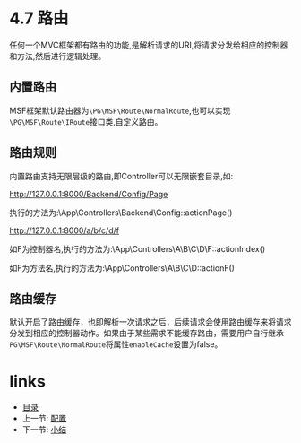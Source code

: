 # 4.7 路由

任何一个MVC框架都有路由的功能,是解析请求的URI,将请求分发给相应的控制器和方法,然后进行逻辑处理。

## 内置路由

MSF框架默认路由器为`\PG\MSF\Route\NormalRoute`,也可以实现`\PG\MSF\Route\IRoute`接口类,自定义路由。

## 路由规则

内置路由支持无限层级的路由,即Controller可以无限嵌套目录,如:

http://127.0.0.1:8000/Backend/Config/Page

执行的方法为:\App\Controllers\Backend\Config::actionPage()

http://127.0.0.1:8000/a/b/c/d/f

如F为控制器名,执行的方法为:\App\Controllers\A\B\C\D\F::actionIndex()

如F为方法名,执行的方法为:\App\Controllers\A\B\C\D::actionF()

## 路由缓存

默认开启了路由缓存，也即解析一次请求之后，后续请求会使用路由缓存来将请求分发到相应的控制器动作。如果由于某些需求不能缓存路由，需要用户自行继承`PG\MSF\Route\NormalRoute`将属性`enableCache`设置为false。

# links
  * [目录](../README.md)
  * 上一节: [配置](4.6-配置.md)
  * 下一节: [小结](4.8-小结.md)
